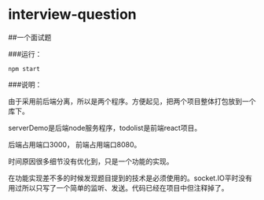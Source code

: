 # interview-question
##一个面试题



###运行：

```
npm start

```

###说明：


由于采用前后端分离，所以是两个程序。方便起见，把两个项目整体打包放到一个库下。

serverDemo是后端node服务程序，todolist是前端react项目。

后端占用端口3000， 前端占用端口8080。

时间原因很多细节没有优化到，只是一个功能的实现。

在功能实现差不多的时候发现题目提到的技术是必须使用的。socket.IO平时没有用过所以只写了一个简单的监听、发送。代码已经在项目中但注释掉了。

